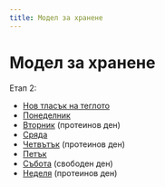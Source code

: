 ```yaml
---
title: Модел за хранене
---
```


Модел за хранене
===

Етап 2:

- [Нов тласък на теглото](нов-тласък-на-теглото)
- [Понеделник](понеделник)
- [Вторник](вторник) (протеинов ден)
- [Сряда](сряда)
- [Четвътък](четвъртък) (протеинов ден)
- [Петък](петък)
- [Събота](събота) (свободен ден)
- [Неделя](неделя) (протеинов ден)

